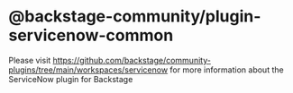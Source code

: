 # @backstage-community/plugin-servicenow-common

Please visit https://github.com/backstage/community-plugins/tree/main/workspaces/servicenow for more information about the ServiceNow plugin for Backstage
